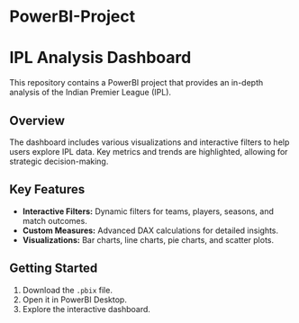 # PowerBI-Project
# IPL Analysis Dashboard

This repository contains a PowerBI project that provides an in-depth analysis of the Indian Premier League (IPL).

## Overview

The dashboard includes various visualizations and interactive filters to help users explore IPL data. Key metrics and trends are highlighted, allowing for strategic decision-making.

## Key Features

- **Interactive Filters:** Dynamic filters for teams, players, seasons, and match outcomes.
- **Custom Measures:** Advanced DAX calculations for detailed insights.
- **Visualizations:** Bar charts, line charts, pie charts, and scatter plots.

## Getting Started

1. Download the `.pbix` file.
2. Open it in PowerBI Desktop.
3. Explore the interactive dashboard.



